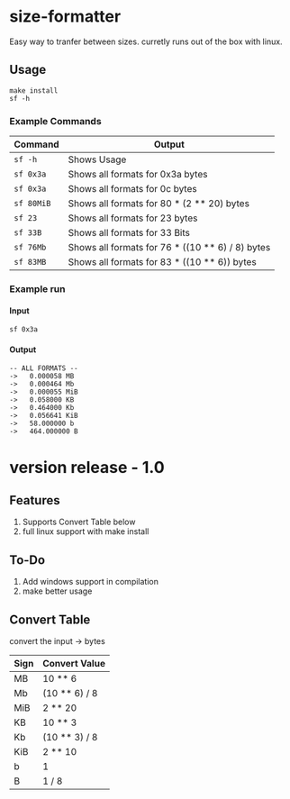 # size-formatter

Easy way to tranfer between sizes.
curretly runs out of the box with linux. 

## Usage

```
make install
sf -h
```

### Example Commands

Command     | Output
----------- | ----------
`sf -h`     | Shows Usage
`sf 0x3a`   | Shows all formats for 0x3a bytes
`sf 0x3a`   | Shows all formats for 0c bytes
`sf 80MiB`  | Shows all formats for 80 * (2 ** 20) bytes
`sf 23`     | Shows all formats for 23 bytes
`sf 33B`    | Shows all formats for 33 Bits
`sf 76Mb`   | Shows all formats for 76 * ((10 ** 6) / 8) bytes
`sf 83MB`   | Shows all formats for 83 * ((10 ** 6)) bytes

### Example run
#### Input
`sf 0x3a`

#### Output
```
-- ALL FORMATS --
->   0.000058 MB
->   0.000464 Mb
->   0.000055 MiB
->   0.058000 KB
->   0.464000 Kb
->   0.056641 KiB
->   58.000000 b
->   464.000000 B
```

# version release - 1.0
## Features
1. Supports Convert Table below
2. full linux support with make install

## To-Do
1. Add windows support in compilation
2. make better usage

## Convert Table
convert the input -> bytes

Sign        | Convert Value
----------- | ---------------
MB          | 10 ** 6
Mb          | (10 ** 6) / 8
MiB         | 2 ** 20
KB          | 10 ** 3
Kb          | (10 ** 3) / 8
KiB         | 2 ** 10
b           | 1
B           | 1 / 8
